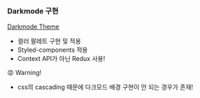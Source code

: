 ### Darkmode 구현

[Darkmode Theme](https://velog.io/@hyejeong/DarkMode-Theme)

- 컬러 팔레트 구현 및 적용
- Styled-components 적용
- Context API가 아닌 Redux 사용!

😡 Warning!
- css의 cascading 때문에 다크모드 배경 구현이 안 되는 경우가 존재! 
